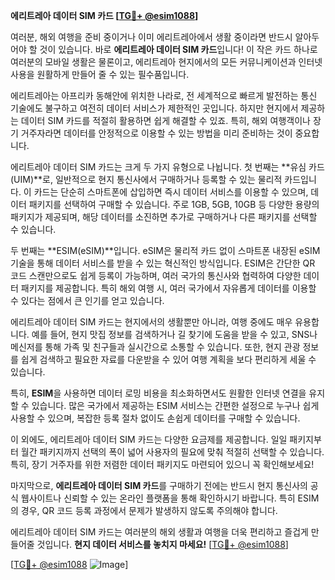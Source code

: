 **에리트레아 데이터 SIM 카드 [[TG💪+ @esim1088](https://t.me/s/esim1088)]**

여러분, 해외 여행을 준비 중이거나 이미 에리트레아에서 생활 중이라면 반드시 알아두어야 할 것이 있습니다. 바로 **에리트레아 데이터 SIM 카드**입니다! 이 작은 카드 하나로 여러분의 모바일 생활은 물론이고, 에리트레아 현지에서의 모든 커뮤니케이션과 인터넷 사용을 원활하게 만들어 줄 수 있는 필수품입니다.

에리트레아는 아프리카 동해안에 위치한 나라로, 전 세계적으로 빠르게 발전하는 통신 기술에도 불구하고 여전히 데이터 서비스가 제한적인 곳입니다. 하지만 현지에서 제공하는 데이터 SIM 카드를 적절히 활용하면 쉽게 해결할 수 있죠. 특히, 해외 여행객이나 장기 거주자라면 데이터를 안정적으로 이용할 수 있는 방법을 미리 준비하는 것이 중요합니다.

에리트레아 데이터 SIM 카드는 크게 두 가지 유형으로 나뉩니다. 첫 번째는 **유심 카드(UIM)**로, 일반적으로 현지 통신사에서 구매하거나 등록할 수 있는 물리적 카드입니다. 이 카드는 단순히 스마트폰에 삽입하면 즉시 데이터 서비스를 이용할 수 있으며, 데이터 패키지를 선택하여 구매할 수 있습니다. 주로 1GB, 5GB, 10GB 등 다양한 용량의 패키지가 제공되며, 해당 데이터를 소진하면 추가로 구매하거나 다른 패키지를 선택할 수 있습니다.

두 번째는 **ESIM(eSIM)**입니다. eSIM은 물리적 카드 없이 스마트폰 내장된 eSIM 기술을 통해 데이터 서비스를 받을 수 있는 혁신적인 방식입니다. ESIM은 간단한 QR 코드 스캔만으로도 쉽게 등록이 가능하며, 여러 국가의 통신사와 협력하여 다양한 데이터 패키지를 제공합니다. 특히 해외 여행 시, 여러 국가에서 자유롭게 데이터를 이용할 수 있다는 점에서 큰 인기를 얻고 있습니다.

에리트레아 데이터 SIM 카드는 현지에서의 생활뿐만 아니라, 여행 중에도 매우 유용합니다. 예를 들어, 현지 맛집 정보를 검색하거나 길 찾기에 도움을 받을 수 있고, SNS나 메신저를 통해 가족 및 친구들과 실시간으로 소통할 수 있습니다. 또한, 현지 관광 정보를 쉽게 검색하고 필요한 자료를 다운받을 수 있어 여행 계획을 보다 편리하게 세울 수 있습니다.

특히, **ESIM**을 사용하면 데이터 로밍 비용을 최소화하면서도 원활한 인터넷 연결을 유지할 수 있습니다. 많은 국가에서 제공하는 ESIM 서비스는 간편한 설정으로 누구나 쉽게 사용할 수 있으며, 복잡한 등록 절차 없이도 손쉽게 데이터를 구매할 수 있습니다.

이 외에도, 에리트레아 데이터 SIM 카드는 다양한 요금제를 제공합니다. 일일 패키지부터 월간 패키지까지 선택의 폭이 넓어 사용자의 필요에 맞춰 적절히 선택할 수 있습니다. 특히, 장기 거주자를 위한 저렴한 데이터 패키지도 마련되어 있으니 꼭 확인해보세요!

마지막으로, **에리트레아 데이터 SIM 카드**를 구매하기 전에는 반드시 현지 통신사의 공식 웹사이트나 신뢰할 수 있는 온라인 플랫폼을 통해 확인하시기 바랍니다. 특히 ESIM의 경우, QR 코드 등록 과정에서 문제가 발생하지 않도록 주의해야 합니다.

에리트레아 데이터 SIM 카드는 여러분의 해외 생활과 여행을 더욱 편리하고 즐겁게 만들어줄 것입니다. **현지 데이터 서비스를 놓치지 마세요!** [[TG💪+ @esim1088](https://t.me/s/esim1088)]

[[TG💪+ @esim1088](https://t.me/s/esim1088) ![Image](https://i.postimg.cc/Y0z9fWf4/image.png)]